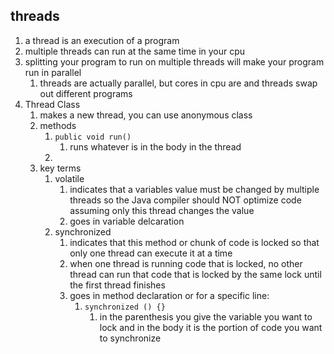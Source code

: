 ## threads
1. a thread is an execution of a program
2. multiple threads can run at the same time in your cpu
3. splitting your program to run on multiple threads will make your program run in parallel
   1. threads are actually parallel, but cores in cpu are and threads swap out different programs
4. Thread Class
   1. makes a new thread, you can use anonymous class
   2. methods
      1. `public void run()`
         1. runs whatever is in the body in the thread
      2. 
   3. key terms
      1. volatile
         1. indicates that a variables value must be changed by multiple threads so the Java compiler should NOT optimize code assuming only this thread changes the value
         2. goes in variable delcaration
      2. synchronized
         1. indicates that this method or chunk of code is locked so that only one thread can execute it at a time
         2. when one thread is running code that is locked, no other thread can run that code that is locked by the same lock until the first thread finishes
         3. goes in method declaration or for a specific line:
            1. `synchronized () {}`
               1. in the parenthesis you give the variable you want to lock and in the body it is the portion of code you want to synchronize